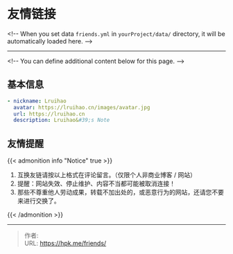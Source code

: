 # 友情链接


&lt;!-- When you set data `friends.yml` in `yourProject/data/` directory, it will be automatically loaded here. --&gt;

---

&lt;!-- You can define additional content below for this page. --&gt;

## 基本信息

```yaml
- nickname: Lruihao
  avatar: https://lruihao.cn/images/avatar.jpg
  url: https://lruihao.cn
  description: Lruihao&#39;s Note
```

## 友情提醒

{{&lt; admonition info &#34;Notice&#34; true &gt;}}

1. 互换友链请按以上格式在评论留言。（仅限个人非商业博客 / 网站）
2. 提醒：网站失效、停止维护、内容不当都可能被取消连接！
3. 那些不尊重他人劳动成果，转载不加出处的，或恶意行为的网站，还请您不要来进行交换了。

{{&lt; /admonition &gt;}}


---

> 作者:   
> URL: https://hpk.me/friends/  


